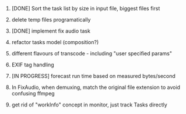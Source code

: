 1. [DONE] Sort the task list by size in input file, biggest files first

2. delete temp files programatically

3. [DONE] implement fix audio task   

4. refactor tasks model (composition?)

5. different flavours of transcode - including "user specified params"

6. EXIF tag handling

7. [IN PROGRESS] forecast run time based on measured bytes/second

8. In FixAudio, when demuxing, match the original file extension to avoid confusing ffmpeg

9. get rid of "workInfo" concept in monitor, just track Tasks directly